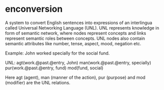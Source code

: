 # enconversion
A system to convert English sentences into expressions of an interlingua called Universal Networking Language (UNL). UNL represents knowledge in form of semantic network, where nodes represent concepts and links represent semantic roles between concepts. UNL nodes also contain semantic attributes like number, tense, aspect, mood, negation etc. 

Example: John worked specially for the social fund.

UNL:
agt(work.@past.@entry, John)
man(work.@past.@entry, specially)
pur(work.@past.@entry, fund)
mod(fund, social) 

Here agt (agent), man (manner of the action), pur (purpose) and mod (modifier) are the UNL relations.
